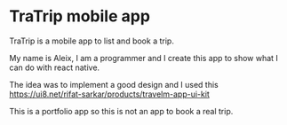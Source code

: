 # TraTrip mobile app
TraTrip is a mobile app to list and book a trip.

My name is Aleix, I am a programmer and I create this app to show what I can do with react native.

The idea was to implement a good design and I used this https://ui8.net/rifat-sarkar/products/travelm-app-ui-kit 

This is a portfolio app so this is not an app to book a real trip.
